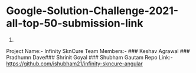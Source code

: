 # Google-Solution-Challenge-2021-all-top-50-submission-link
1.
Project Name:- Infinity SknCure
Team Members:- ### Keshav Agrawal ### Pradhumn Dave### Shrinit Goyal ### Shubham Gautam 
Repo Link:- https://github.com/ishubham21/infinity-skncure-angular
